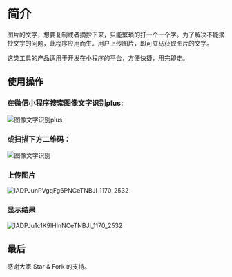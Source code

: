# 简介
图片的文字，想要复制或者摘抄下来，只能繁琐的打一个一个字。为了解决不能摘抄文字的问题，此程序应用而生。用户上传图片，即可立马获取图片的文字。

这类工具的产品适用于开发在小程序的平台，方便快捷，用完即走。

## 使用操作

### 在微信小程序搜索**图像文字识别plus**:
![图像文字识别plus](https://user-images.githubusercontent.com/11553237/167056833-b396220b-1315-48a3-8372-752b09fd6ccf.jpg)


### 或扫描下方二维码：

![图像文字识别](https://user-images.githubusercontent.com/11553237/167056591-859809e5-e570-4046-8fcb-3b1f224c1e2a.jpg)


### 上传图片

![lADPJunPVgqFg6PNCeTNBJI_1170_2532](https://user-images.githubusercontent.com/11553237/167057422-8473389b-5dd4-481f-9a2a-af48535d1949.jpg)


### 显示结果

![lADPJu1c1K9lHInNCeTNBJI_1170_2532](https://user-images.githubusercontent.com/11553237/167057457-04c75a5b-0b68-4b47-961c-120d4787875c.jpg)


## 最后

感谢大家 Star & Fork 的支持。




